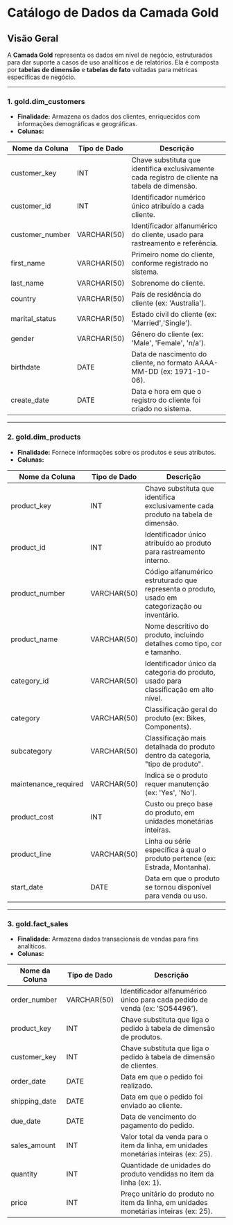 # Catálogo de Dados da Camada Gold

## Visão Geral

A **Camada Gold** representa os dados em nível de negócio, estruturados para dar suporte a casos de uso analíticos e de relatórios. Ela é composta por **tabelas de dimensão** e **tabelas de fato** voltadas para métricas específicas de negócio.

---

### 1. **gold.dim\_customers**

* **Finalidade:** Armazena os dados dos clientes, enriquecidos com informações demográficas e geográficas.
* **Colunas:**

| Nome da Coluna   | Tipo de Dado | Descrição                                                                                      |
| ---------------- | ------------ | ---------------------------------------------------------------------------------------------- |
| customer\_key    | INT          | Chave substituta que identifica exclusivamente cada registro de cliente na tabela de dimensão. |
| customer\_id     | INT          | Identificador numérico único atribuído a cada cliente.                                         |
| customer\_number | VARCHAR(50)  | Identificador alfanumérico do cliente, usado para rastreamento e referência.                   |
| first\_name      | VARCHAR(50)  | Primeiro nome do cliente, conforme registrado no sistema.                                      |
| last\_name       | VARCHAR(50)  | Sobrenome do cliente.                                                                          |
| country          | VARCHAR(50)  | País de residência do cliente (ex: 'Australia').                                               |
| marital\_status  | VARCHAR(50)  | Estado civil do cliente (ex: 'Married','Single').                                              |
| gender           | VARCHAR(50)  | Gênero do cliente (ex: 'Male', 'Female', 'n/a').                                               |
| birthdate        | DATE         | Data de nascimento do cliente, no formato AAAA-MM-DD (ex: 1971-10-06).                         |
| create\_date     | DATE         | Data e hora em que o registro do cliente foi criado no sistema.                                |

---

### 2. **gold.dim\_products**

* **Finalidade:** Fornece informações sobre os produtos e seus atributos.
* **Colunas:**

| Nome da Coluna        | Tipo de Dado | Descrição                                                                                       |
| --------------------- | ------------ | ----------------------------------------------------------------------------------------------- |
| product\_key          | INT          | Chave substituta que identifica exclusivamente cada produto na tabela de dimensão.              |
| product\_id           | INT          | Identificador único atribuído ao produto para rastreamento interno.                             |
| product\_number       | VARCHAR(50)  | Código alfanumérico estruturado que representa o produto, usado em categorização ou inventário. |
| product\_name         | VARCHAR(50)  | Nome descritivo do produto, incluindo detalhes como tipo, cor e tamanho.                        |
| category\_id          | VARCHAR(50)  | Identificador único da categoria do produto, usado para classificação em alto nível.            |
| category              | VARCHAR(50)  | Classificação geral do produto (ex: Bikes, Components).                                         |
| subcategory           | VARCHAR(50)  | Classificação mais detalhada do produto dentro da categoria, "tipo de produto".                 |
| maintenance\_required | VARCHAR(50)  | Indica se o produto requer manutenção (ex: 'Yes', 'No').                                        |
| product\_cost         | INT          | Custo ou preço base do produto, em unidades monetárias inteiras.                                |
| product\_line         | VARCHAR(50)  | Linha ou série específica à qual o produto pertence (ex: Estrada, Montanha).                    |
| start\_date           | DATE         | Data em que o produto se tornou disponível para venda ou uso.                                   |

---

### 3. **gold.fact\_sales**

* **Finalidade:** Armazena dados transacionais de vendas para fins analíticos.
* **Colunas:**

| Nome da Coluna | Tipo de Dado | Descrição                                                                             |
| -------------- | ------------ | ------------------------------------------------------------------------------------- |
| order\_number  | VARCHAR(50)  | Identificador alfanumérico único para cada pedido de venda (ex: 'SO54496').           |
| product\_key   | INT          | Chave substituta que liga o pedido à tabela de dimensão de produtos.                  |
| customer\_key  | INT          | Chave substituta que liga o pedido à tabela de dimensão de clientes.                  |
| order\_date    | DATE         | Data em que o pedido foi realizado.                                                   |
| shipping\_date | DATE         | Data em que o pedido foi enviado ao cliente.                                          |
| due\_date      | DATE         | Data de vencimento do pagamento do pedido.                                            |
| sales\_amount  | INT          | Valor total da venda para o item da linha, em unidades monetárias inteiras (ex: 25).  |
| quantity       | INT          | Quantidade de unidades do produto vendidas no item da linha (ex: 1).                  |
| price          | INT          | Preço unitário do produto no item da linha, em unidades monetárias inteiras (ex: 25). |